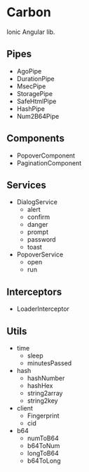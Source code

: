 # Carbon

Ionic Angular lib.

## Pipes

* AgoPipe
* DurationPipe
* MsecPipe
* StoragePipe
* SafeHtmlPipe
* HashPipe
* Num2B64Pipe

## Components

* PopoverComponent
* PaginationComponent

## Services

* DialogService
  * alert
  * confirm
  * danger
  * prompt
  * password
  * toast
* PopoverService
  * open
  * run

## Interceptors

* LoaderInterceptor

## Utils

* time
  * sleep
  * minutesPassed
* hash
  * hashNumber
  * hashHex
  * string2array
  * string2key
* client
  * Fingerprint
  * cid
* b64
  * numToB64
  * b64ToNum
  * longToB64
  * b64ToLong
